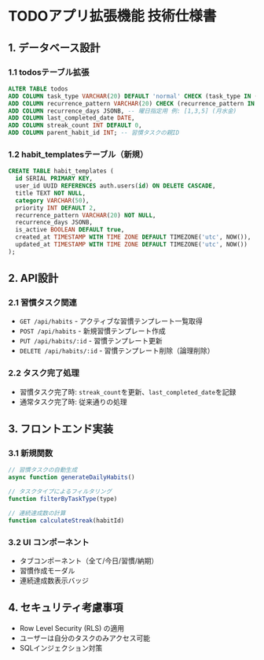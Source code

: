 # TODOアプリ拡張機能 技術仕様書

## 1. データベース設計

### 1.1 todosテーブル拡張
```sql
ALTER TABLE todos 
ADD COLUMN task_type VARCHAR(20) DEFAULT 'normal' CHECK (task_type IN ('normal', 'habit', 'deadline')),
ADD COLUMN recurrence_pattern VARCHAR(20) CHECK (recurrence_pattern IN ('daily', 'weekly', 'monthly')),
ADD COLUMN recurrence_days JSONB, -- 曜日指定用 例: [1,3,5] (月水金)
ADD COLUMN last_completed_date DATE,
ADD COLUMN streak_count INT DEFAULT 0,
ADD COLUMN parent_habit_id INT; -- 習慣タスクの親ID
```

### 1.2 habit_templatesテーブル（新規）
```sql
CREATE TABLE habit_templates (
  id SERIAL PRIMARY KEY,
  user_id UUID REFERENCES auth.users(id) ON DELETE CASCADE,
  title TEXT NOT NULL,
  category VARCHAR(50),
  priority INT DEFAULT 2,
  recurrence_pattern VARCHAR(20) NOT NULL,
  recurrence_days JSONB,
  is_active BOOLEAN DEFAULT true,
  created_at TIMESTAMP WITH TIME ZONE DEFAULT TIMEZONE('utc', NOW()),
  updated_at TIMESTAMP WITH TIME ZONE DEFAULT TIMEZONE('utc', NOW())
);
```

## 2. API設計

### 2.1 習慣タスク関連
- `GET /api/habits` - アクティブな習慣テンプレート一覧取得
- `POST /api/habits` - 新規習慣テンプレート作成
- `PUT /api/habits/:id` - 習慣テンプレート更新
- `DELETE /api/habits/:id` - 習慣テンプレート削除（論理削除）

### 2.2 タスク完了処理
- 習慣タスク完了時: `streak_count`を更新、`last_completed_date`を記録
- 通常タスク完了時: 従来通りの処理

## 3. フロントエンド実装

### 3.1 新規関数
```javascript
// 習慣タスクの自動生成
async function generateDailyHabits()

// タスクタイプによるフィルタリング
function filterByTaskType(type)

// 連続達成数の計算
function calculateStreak(habitId)
```

### 3.2 UI コンポーネント
- タブコンポーネント（全て/今日/習慣/納期）
- 習慣作成モーダル
- 連続達成数表示バッジ

## 4. セキュリティ考慮事項
- Row Level Security (RLS) の適用
- ユーザーは自分のタスクのみアクセス可能
- SQLインジェクション対策